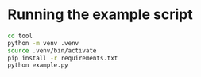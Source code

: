 #   Running the example script
```bash
cd tool
python -m venv .venv
source .venv/bin/activate
pip install -r requirements.txt
python example.py
```